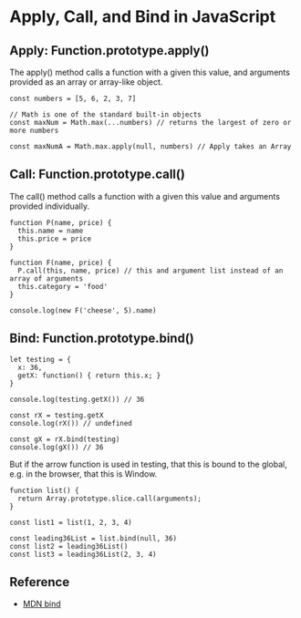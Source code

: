 # Apply, Call, and Bind in JavaScript

## Apply: Function.prototype.apply()

The apply() method calls a function with a given this value, and arguments provided as an array or array-like object.

```
const numbers = [5, 6, 2, 3, 7]

// Math is one of the standard built-in objects
const maxNum = Math.max(...numbers) // returns the largest of zero or more numbers

const maxNumA = Math.max.apply(null, numbers) // Apply takes an Array
```

## Call: Function.prototype.call()

The call() method calls a function with a given this value and arguments provided individually.

```
function P(name, price) {
  this.name = name
  this.price = price
}

function F(name, price) {
  P.call(this, name, price) // this and argument list instead of an array of arguments
  this.category = 'food'
}

console.log(new F('cheese', 5).name)
```

## Bind: Function.prototype.bind()

```
let testing = {
  x: 36,
  getX: function() { return this.x; }
}

console.log(testing.getX()) // 36

const rX = testing.getX
console.log(rX()) // undefined

const gX = rX.bind(testing)
console.log(gX()) // 36
```
But if the arrow function is used in testing, that this is bound to the global, e.g. in the browser, that this is Window.


```
function list() {
  return Array.prototype.slice.call(arguments);
}

const list1 = list(1, 2, 3, 4)

const leading36List = list.bind(null, 36)
const list2 = leading36List()
const list3 = leading36List(2, 3, 4)
```

## Reference
* [MDN bind](https://developer.mozilla.org/en-US/docs/Web/JavaScript/Reference/Global_objects/Function/bind)

